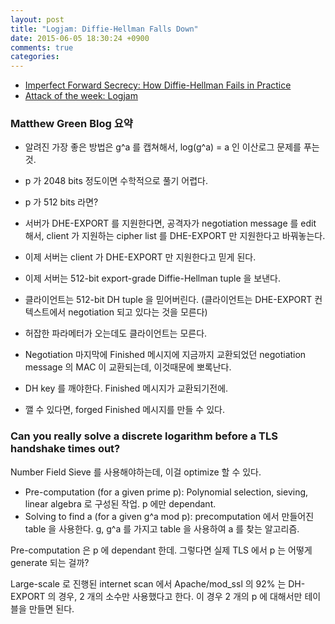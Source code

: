 ```yaml
---
layout: post
title: "Logjam: Diffie-Hellman Falls Down"
date: 2015-06-05 18:30:24 +0900
comments: true
categories: 
---
```


* [Imperfect Forward Secrecy: How Diffie-Hellman Fails in Practice](https://weakdh.org/imperfect-forward-secrecy.pdf)
* [Attack of the week: Logjam](http://blog.cryptographyengineering.com/2015/05/attack-of-week-logjam.html)

### Matthew Green Blog 요약

* 알려진 가장 좋은 방법은 g^a 를 캡쳐해서, log(g^a) = a 인 이산로그 문제를 푸는 것.
* p 가 2048 bits 정도이면 수학적으로 풀기 어렵다.
* p 가 512 bits 라면?

* 서버가 DHE-EXPORT 를 지원한다면, 공격자가 negotiation message 를 edit 해서, client 가 지원하는 cipher list 를 DHE-EXPORT 만 지원한다고 바꿔놓는다.
* 이제 서버는 client 가 DHE-EXPORT 만 지원한다고 믿게 된다.
* 이제 서버는 512-bit export-grade Diffie-Hellman tuple 을 보낸다.
* 클라이언트는 512-bit DH tuple 을 믿어버린다. (클라이언트는 DHE-EXPORT 컨텍스트에서 negotiation 되고 있다는 것을 모른다)
* 허잡한 파라메터가 오는데도 클라이언트는 모른다.
* Negotiation 마지막에 Finished 메시지에 지금까지 교환되었던 negotiation message 의 MAC 이 교환되는데, 이것때문에 뽀록난다.
* DH key 를 깨야한다. Finished 메시지가 교환되기전에.
* 깰 수 있다면, forged Finished 메시지를 만들 수 있다.

### Can you really solve a discrete logarithm before a TLS handshake times out?

Number Field Sieve 를 사용해야하는데, 이걸 optimize 할 수 있다.

* Pre-computation (for a given prime p): Polynomial selection, sieving, linear algebra 로 구성된 작업. p 에만 dependant.
* Solving to find a (for a given g^a mod p): precomputation 에서 만들어진 table 을 사용한다. g, g^a 를 가지고 table 을 사용하여 a 를 찾는 알고리즘.

Pre-computation 은 p 에 dependant 한데. 그렇다면 실제 TLS 에서 p 는 어떻게 generate 되는 걸까?

Large-scale 로 진행된 internet scan 에서 Apache/mod_ssl 의 92% 는 DH-EXPORT 의 경우, 2 개의 소수만 사용했다고 한다. 이 경우 2 개의 p 에 대해서만 테이블을 만들면 된다.
